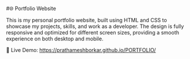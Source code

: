 #🌐 Portfolio Website

This is my personal portfolio website, built using HTML and CSS to showcase my projects, skills, and work as a developer. The design is fully responsive and optimized for different screen sizes, providing a smooth experience on both desktop and mobile.

🔗 Live Demo: https://prathameshborkar.github.io/PORTFOLIO/

